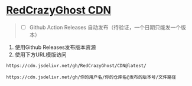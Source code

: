 # [RedCrazyGhost CDN](https://www.jsdelivr.com/package/gh/RedCrazyGhost/CDN)

> - [ ] Github Action Releases 自动发布（待验证，一个日期只能发一个版本）

1. 使用Github Releases发布版本资源
2. 使用下方URL模版访问

```url
https://cdn.jsdelivr.net/gh/RedCrazyGhost/CDN@latest/
```

```url
https://cdn.jsdelivr.net/gh/你的用户名/你的仓库名@发布的版本号/文件路径
```
